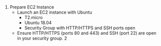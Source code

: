 1. Prepare EC2 Instance
    - Launch an EC2 instance with Ubuntu 
      - T2.micro
      - Ubuntu 18.04
      - Security Group with HTTP/HTTPS and SSH ports open
    - Ensure HTTP/HTTPS (ports 80 and 443) and SSH (port 22) are open in your security group.
2